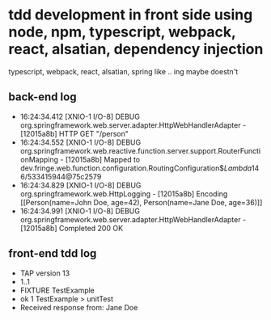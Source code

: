 # tdd development in front side using node, npm, typescript, webpack, react, alsatian, dependency injection 
typescript, webpack, react, alsatian, spring like .. ing maybe doestn't
## back-end log
* 16:24:34.412 [XNIO-1 I/O-8] DEBUG org.springframework.web.server.adapter.HttpWebHandlerAdapter - [12015a8b] HTTP GET "/person"
* 16:24:34.552 [XNIO-1 I/O-8] DEBUG org.springframework.web.reactive.function.server.support.RouterFunctionMapping - [12015a8b] Mapped to dev.fringe.web.function.configuration.RoutingConfiguration$$Lambda$146/533415944@75c2579
* 16:24:34.829 [XNIO-1 I/O-8] DEBUG org.springframework.web.HttpLogging - [12015a8b] Encoding [[Person(name=John Doe, age=42), Person(name=Jane Doe, age=36)]]
* 16:24:34.991 [XNIO-1 I/O-8] DEBUG org.springframework.web.server.adapter.HttpWebHandlerAdapter - [12015a8b] Completed 200 OK

## front-end tdd log
* TAP version 13
* 1..1
* FIXTURE TestExample
* ok 1 TestExample > unitTest
* Received response from: Jane Doe
